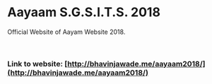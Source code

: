 # Aayaam S.G.S.I.T.S. 2018

Official Website of Aayam Website 2018.

<br>

### Link to website: [http://bhavinjawade.me/aayaam2018/](http://bhavinjawade.me/aayaam2018/)
